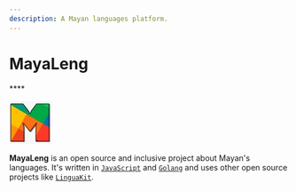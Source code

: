 ```yaml
---
description: A Mayan languages platform.
---
```


# MayaLeng

\*\*\*\*

![MayaLeng logo](.gitbook/assets/logo.jpeg)

**MayaLeng** is an open source and inclusive project about Mayan's languages. It's written in [`JavaScript`](https://www.javascript.com/) and [`Golang`](https://golang.org) and uses other open source projects like [`LinguaKit`](https://github.com/citiususc/Linguakit).

